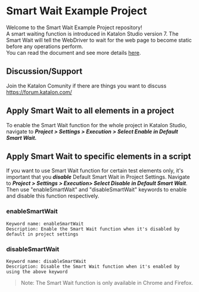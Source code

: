 # Smart Wait Example Project
Welcome to the Smart Wait Example Project repository!<br>
A smart waiting function is introduced in Katalon Studio version 7. The Smart Wait will tell the WebDriver to wait for the web page to become static before any operations perform.<br>
You can read the document and see more details [here](https://docs.katalon.com/katalon-studio/docs/webui-smartwait.html).

## Discussion/Support
Join the Katalon Comunity if there are things you want to discuss https://forum.katalon.com/

## Apply Smart Wait to all elements in a project
To enable the Smart Wait function for the whole project in Katalon Studio, navigate to ***Project > Settings > Execution > Select Enable in Default Smart Wait.***

## Apply Smart Wait to specific elements in a script
If you want to use Smart Wait function for certain test elements only, it's important that you ***disable*** Default Smart Wait in Project Settings. Navigate to ***Project > Settings > Execution> Select Disable in Default Smart Wait***.
Then use "enableSmartWait" and "disableSmartWait" keywords to enable and disable this function respectively.

### enableSmartWait
```
Keyword name: enableSmartWait
Description: Enable the Smart Wait function when it's disabled by default in project settings
```

### disableSmartWait
```
Keyword name: disableSmartWait
Description: Disable the Smart Wait function when it's enabled by using the above keyword
```

> Note: The Smart Wait function is only available in Chrome and Firefox.

